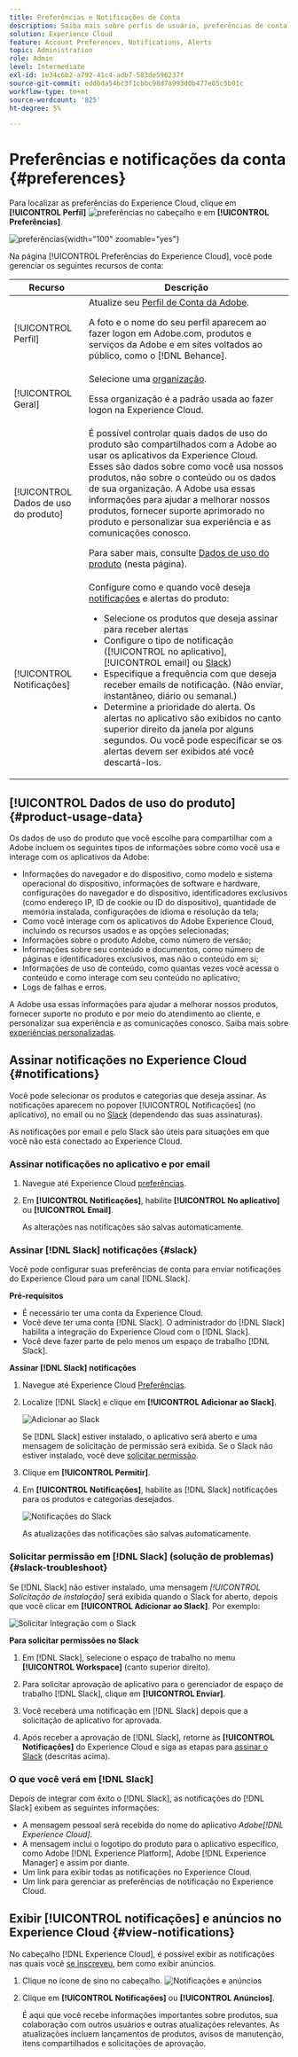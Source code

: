 ```yaml
---
title: Preferências e Notificações de Conta
description: Saiba mais sobre perfis de usuário, preferências de conta e dados de uso do produto na Experience Cloud. Inscreva-se nas notificações de produto para email e  [!DNL Slack] e configure alertas de produto.
solution: Experience Cloud
feature: Account Preferences, Notifications, Alerts
topic: Administration
role: Admin
level: Intermediate
exl-id: 1e34c6b2-a792-41c4-adb7-583de596237f
source-git-commit: eddbda54bc3f1cbbc98d7a993d0b477e05c5b01c
workflow-type: tm+mt
source-wordcount: '825'
ht-degree: 5%

---
```


# Preferências e notificações da conta {#preferences}

Para localizar as preferências do Experience Cloud, clique em **[!UICONTROL Perfil]** ![preferências](../assets/preferences-icon-sm.png) no cabeçalho e em **[!UICONTROL Preferências]**.

![preferências](../assets/preferences-navigation.png){width="100" zoomable="yes"}

Na página [!UICONTROL Preferências do Experience Cloud], você pode gerenciar os seguintes recursos de conta:

| Recurso | Descrição |
|--- |--- |
| [!UICONTROL Perfil] | Atualize seu [Perfil de Conta da Adobe](https://account.adobe.com/profile). <p>A foto e o nome do seu perfil aparecem ao fazer logon em Adobe.com, produtos e serviços da Adobe e em sites voltados ao público, como o [!DNL Behance]. |
| [!UICONTROL Geral] | Selecione uma [organização](../administration/organizations.md).<p>Essa organização é a padrão usada ao fazer logon na Experience Cloud. |
| [!UICONTROL Dados de uso do produto] | É possível controlar quais dados de uso do produto são compartilhados com a Adobe ao usar os aplicativos da Experience Cloud. Esses são dados sobre como você usa nossos produtos, não sobre o conteúdo ou os dados de sua organização. A Adobe usa essas informações para ajudar a melhorar nossos produtos, fornecer suporte aprimorado no produto e personalizar sua experiência e as comunicações conosco. <p>Para saber mais, consulte [Dados de uso do produto](#product-usage-data) (nesta página). |
| [!UICONTROL Notificações] | Configure como e quando você deseja [notificações](#subscribe-to-notifications-in-experience-cloud) e alertas do produto: <ul><li>Selecione os produtos que deseja assinar para receber alertas</li><li>Configure o tipo de notificação ([!UICONTROL no aplicativo], [!UICONTROL email] ou [Slack](#slack-notifications))</li><li>Especifique a frequência com que deseja receber emails de notificação. (Não enviar, instantâneo, diário ou semanal.)</li><li>Determine a prioridade do alerta. Os alertas no aplicativo são exibidos no canto superior direito da janela por alguns segundos. Ou você pode especificar se os alertas devem ser exibidos até você descartá-los.</li></ul> |

## [!UICONTROL Dados de uso do produto] {#product-usage-data}

Os dados de uso do produto que você escolhe para compartilhar com a Adobe incluem os seguintes tipos de informações sobre como você usa e interage com os aplicativos da Adobe:

* Informações do navegador e do dispositivo, como modelo e sistema operacional do dispositivo, informações de software e hardware, configurações do navegador e do dispositivo, identificadores exclusivos (como endereço IP, ID de cookie ou ID do dispositivo), quantidade de memória instalada, configurações de idioma e resolução da tela;
* Como você interage com os aplicativos do Adobe Experience Cloud, incluindo os recursos usados e as opções selecionadas;
* Informações sobre o produto Adobe, como número de versão;
* Informações sobre seu conteúdo e documentos, como número de páginas e identificadores exclusivos, mas não o conteúdo em si;
* Informações de uso de conteúdo, como quantas vezes você acessa o conteúdo e como interage com seu conteúdo no aplicativo;
* Logs de falhas e erros.

A Adobe usa essas informações para ajudar a melhorar nossos produtos, fornecer suporte no produto e por meio do atendimento ao cliente, e personalizar sua experiência e as comunicações conosco. Saiba mais sobre [experiências personalizadas](personalized-learning.md).

## Assinar notificações no Experience Cloud {#notifications}

Você pode selecionar os produtos e categorias que deseja assinar. As notificações aparecem no popover [!UICONTROL Notificações] (no aplicativo), no email ou no [Slack](#slack-notifications) (dependendo das suas assinaturas).

As notificações por email e pelo Slack são úteis para situações em que você não está conectado ao Experience Cloud.

### Assinar notificações no aplicativo e por email

1. Navegue até Experience Cloud [preferências](https://experience.adobe.com/preferences).

1. Em **[!UICONTROL Notificações]**, habilite **[!UICONTROL No aplicativo]** ou **[!UICONTROL Email]**.

   As alterações nas notificações são salvas automaticamente.

### Assinar [!DNL Slack] notificações {#slack}

Você pode configurar suas preferências de conta para enviar notificações do Experience Cloud para um canal [!DNL Slack].

**Pré-requisitos**

* É necessário ter uma conta da Experience Cloud.
* Você deve ter uma conta [!DNL Slack]. O administrador do [!DNL Slack] habilita a integração do Experience Cloud com o [!DNL Slack].
* Você deve fazer parte de pelo menos um espaço de trabalho [!DNL Slack].

**Assinar [!DNL Slack] notificações**

1. Navegue até Experience Cloud [Preferências](https://experience.adobe.com/preferences).

1. Localize [!DNL Slack] e clique em **[!UICONTROL Adicionar ao Slack]**.

   ![Adicionar ao Slack](../assets/add-to-slack.png)

   Se [!DNL Slack] estiver instalado, o aplicativo será aberto e uma mensagem de solicitação de permissão será exibida. Se o Slack não estiver instalado, você deve [solicitar permissão](#slack-troubleshoot).

1. Clique em **[!UICONTROL Permitir]**.

1. Em **[!UICONTROL Notificações]**, habilite as [!DNL Slack] notificações para os produtos e categorias desejados.

   ![Notificações do Slack](../assets/slack.png)

   As atualizações das notificações são salvas automaticamente.

### Solicitar permissão em [!DNL Slack] (solução de problemas) {#slack-troubleshoot}

Se [!DNL Slack] não estiver instalado, uma mensagem _[!UICONTROL Solicitação de instalação]_ será exibida quando o Slack for aberto, depois que você clicar em **[!UICONTROL Adicionar ao Slack]**. Por exemplo:

![Solicitar Integração com o Slack](../assets/slack-workspace.png)

**Para solicitar permissões no Slack**

1. Em [!DNL Slack], selecione o espaço de trabalho no menu **[!UICONTROL Workspace]** (canto superior direito).

1. Para solicitar aprovação de aplicativo para o gerenciador de espaço de trabalho [!DNL Slack], clique em **[!UICONTROL Enviar]**.

1. Você receberá uma notificação em [!DNL Slack] depois que a solicitação de aplicativo for aprovada.

1. Após receber a aprovação de [!DNL Slack], retorne às **[!UICONTROL Notificações]** do Experience Cloud e siga as etapas para [assinar o Slack](#slack-notifications) (descritas acima).

### O que você verá em [!DNL Slack]

Depois de integrar com êxito o [!DNL Slack], as notificações do [!DNL Slack] exibem as seguintes informações:

* A mensagem pessoal será recebida do nome do aplicativo _Adobe[!DNL Experience Cloud]_.
* A mensagem inclui o logotipo do produto para o aplicativo específico, como Adobe [!DNL Experience Platform], Adobe [!DNL Experience Manager] e assim por diante.
* Um link para exibir todas as notificações no Experience Cloud.
* Um link para gerenciar as preferências de notificação no Experience Cloud.

## Exibir [!UICONTROL notificações] e anúncios no Experience Cloud {#view-notifications}

No cabeçalho [!DNL Experience Cloud], é possível exibir as notificações nas quais você [se inscreveu](#notifications), bem como exibir anúncios.

1. Clique no ícone de sino no cabeçalho. ![Notificações e anúncios](../assets/bell-icon.png)

1. Clique em **[!UICONTROL Notificações]** ou **[!UICONTROL Anúncios]**.

   É aqui que você recebe informações importantes sobre produtos, sua colaboração com outros usuários e outras atualizações relevantes. As atualizações incluem lançamentos de produtos, avisos de manutenção, itens compartilhados e solicitações de aprovação.
